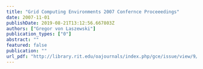 ```yaml
---
title: "Grid Computing Environments 2007 Confernce Proceeedings"
date: 2007-11-01
publishDate: 2019-08-21T13:12:56.667803Z
authors: ["Gregor von Laszewski"]
publication_types: ["0"]
abstract: ""
featured: false
publication: ""
url_pdf: "http://library.rit.edu/oajournals/index.php/gce/issue/view/9/showToc"
---
```


